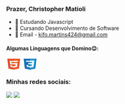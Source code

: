 ### Prazer, Christopher Matioli


- 🚀 Estudando Javascript
- 🥼 Cursando Desenvolvimento de Software
- 📩 Email - kifo.martins424@gmail.com 

#### Algumas Linguagens que Domino😉:
<div style="display: inline_block">
  
  <img align="center" alt="Kifo-HTML" height="30" width="40" src="https://raw.githubusercontent.com/devicons/devicon/master/icons/html5/html5-original.svg">
  <img align="center" alt="Kifo-CSS" height="30" width="40" src="https://raw.githubusercontent.com/devicons/devicon/master/icons/css3/css3-original.svg">
  
</div>

### Minhas redes sociais:
<a href="https://www.instagram.com/matioli_15/"><img src="https://img.shields.io/badge/Instagram-F6F6F6?style=for-the-badge&logo=Instagram&logoColor=rose"></img></a>
<a href="https://www.linkedin.com/in/christopher-matioli-872514270/"><img src="https://img.shields.io/badge/LinkedIn-F6F6F6?style=for-the-badge&logo=linkedin&logoColor=blue"> </img></a>

